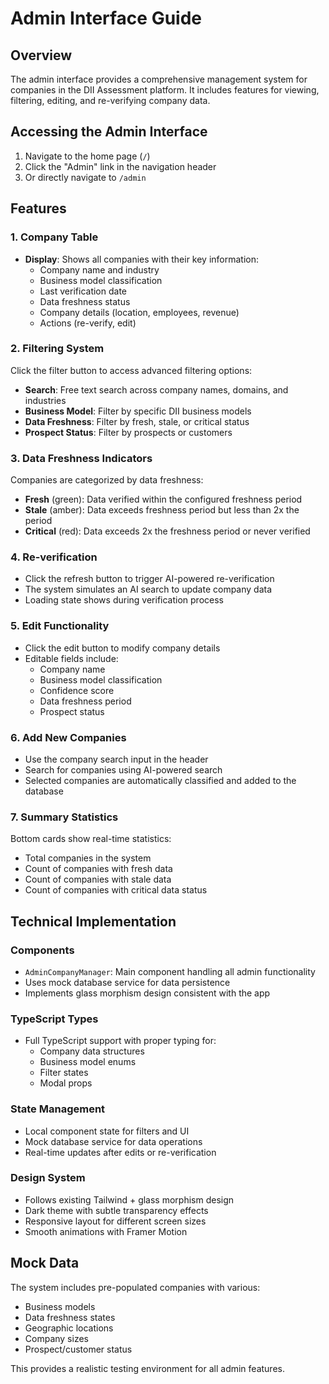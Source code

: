 # Admin Interface Guide

## Overview
The admin interface provides a comprehensive management system for companies in the DII Assessment platform. It includes features for viewing, filtering, editing, and re-verifying company data.

## Accessing the Admin Interface
1. Navigate to the home page (`/`)
2. Click the "Admin" link in the navigation header
3. Or directly navigate to `/admin`

## Features

### 1. Company Table
- **Display**: Shows all companies with their key information:
  - Company name and industry
  - Business model classification
  - Last verification date
  - Data freshness status
  - Company details (location, employees, revenue)
  - Actions (re-verify, edit)

### 2. Filtering System
Click the filter button to access advanced filtering options:
- **Search**: Free text search across company names, domains, and industries
- **Business Model**: Filter by specific DII business models
- **Data Freshness**: Filter by fresh, stale, or critical status
- **Prospect Status**: Filter by prospects or customers

### 3. Data Freshness Indicators
Companies are categorized by data freshness:
- **Fresh** (green): Data verified within the configured freshness period
- **Stale** (amber): Data exceeds freshness period but less than 2x the period
- **Critical** (red): Data exceeds 2x the freshness period or never verified

### 4. Re-verification
- Click the refresh button to trigger AI-powered re-verification
- The system simulates an AI search to update company data
- Loading state shows during verification process

### 5. Edit Functionality
- Click the edit button to modify company details
- Editable fields include:
  - Company name
  - Business model classification
  - Confidence score
  - Data freshness period
  - Prospect status

### 6. Add New Companies
- Use the company search input in the header
- Search for companies using AI-powered search
- Selected companies are automatically classified and added to the database

### 7. Summary Statistics
Bottom cards show real-time statistics:
- Total companies in the system
- Count of companies with fresh data
- Count of companies with stale data
- Count of companies with critical data status

## Technical Implementation

### Components
- `AdminCompanyManager`: Main component handling all admin functionality
- Uses mock database service for data persistence
- Implements glass morphism design consistent with the app

### TypeScript Types
- Full TypeScript support with proper typing for:
  - Company data structures
  - Business model enums
  - Filter states
  - Modal props

### State Management
- Local component state for filters and UI
- Mock database service for data operations
- Real-time updates after edits or re-verification

### Design System
- Follows existing Tailwind + glass morphism design
- Dark theme with subtle transparency effects
- Responsive layout for different screen sizes
- Smooth animations with Framer Motion

## Mock Data
The system includes pre-populated companies with various:
- Business models
- Data freshness states
- Geographic locations
- Company sizes
- Prospect/customer status

This provides a realistic testing environment for all admin features.